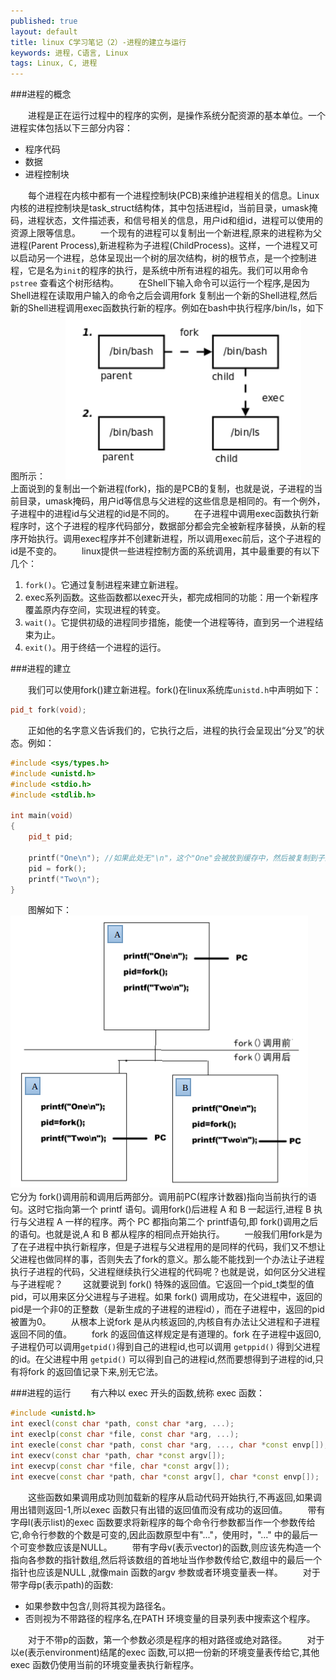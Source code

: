 ```yaml
---
published: true
layout: default
title: linux C学习笔记（2）-进程的建立与运行
keywords: 进程，C语言, Linux
tags: Linux, C, 进程
---
```


###进程的概念

　　进程是正在运行过程中的程序的实例，是操作系统分配资源的基本单位。一个进程实体包括以下三部分内容：

* 程序代码
* 数据
* 进程控制块

　　每个进程在内核中都有一个进程控制块(PCB)来维护进程相关的信息。Linux内核的进程控制块是task_struct结构体，其中包括进程id，当前目录，umask掩码，进程状态，文件描述表，和信号相关的信息，用户id和组id，进程可以使用的资源上限等信息。
　　一个现有的进程可以复制出一个新进程,原来的进程称为父进程(Parent Process),新进程称为子进程(ChildProcess)。这样，一个进程又可以启动另一个进程，总体呈现出一个树的层次结构，树的根节点，是一个控制进程，它是名为`init`的程序的执行，是系统中所有进程的祖先。我们可以用命令 `pstree` 查看这个树形结构。
　　在Shell下输入命令可以运行一个程序,是因为Shell进程在读取用户输入的命令之后会调用fork 复制出一个新的Shell进程,然后新的Shell进程调用exec函数执行新的程序。例如在bash中执行程序/bin/ls，如下图所示：
　　![block](/images/post/shell_fork.png "shell fork")
　　上面说到的复制出一个新进程(fork)，指的是PCB的复制，也就是说，子进程的当前目录，umask掩码，用户id等信息与父进程的这些信息是相同的。有一个例外，子进程中的进程id与父进程的id是不同的。
　　在子进程中调用exec函数执行新程序时，这个子进程的程序代码部分，数据部分都会完全被新程序替换，从新的程序开始执行。调用exec程序并不创建新进程，所以调用exec前后，这个子进程的id是不变的。
　　linux提供一些进程控制方面的系统调用，其中最重要的有以下几个：

1. `fork()`。它通过复制进程来建立新进程。
2. exec系列函数。这些函数都以exec开头，都完成相同的功能：用一个新程序覆盖原内存空间，实现进程的转变。
3. `wait()`。它提供初级的进程同步措施，能使一个进程等待，直到另一个进程结束为止。
4. `exit()`。用于终结一个进程的运行。 


###进程的建立

　　我们可以使用fork()建立新进程。fork()在linux系统库`unistd.h`中声明如下：

```cpp
pid_t fork(void);
```

　　正如他的名字意义告诉我们的，它执行之后，进程的执行会呈现出“分叉”的状态。例如：

```cpp
#include <sys/types.h>
#include <unistd.h>
#include <stdio.h>
#include <stdlib.h>

int main(void)
{
	pid_t pid;

	printf("One\n"); //如果此处无"\n"，这个"One"会被放到缓存中，然后被复制到子进程空间，最终运行结果会多输出一个"One"
	pid = fork();
	printf("Two\n");
}
```

　　图解如下：
	![block](/images/post/fork_before_after.png "fork before and after")
　　它分为 fork()调用前和调用后两部分。调用前PC(程序计数器)指向当前执行的语句。这时它指向第一个 printf 语句。调用fork()后进程 A 和 B 一起运行,进程 B 执行与父进程 A 一样的程序。两个 PC 都指向第二个 printf语句,即 fork()调用之后的语句。也就是说,A 和 B 都从程序的相同点开始执行。
　　一般我们用fork是为了在子进程中执行新程序，但是子进程与父进程用的是同样的代码，我们又不想让父进程也做同样的事，否则失去了fork的意义。那么能不能找到一个办法让子进程执行子进程的代码，父进程继续执行父进程的代码呢？也就是说，如何区分父进程与子进程呢？
　　这就要说到 fork() 特殊的返回值。它返回一个pid_t类型的值pid，可以用来区分父进程与子进程。如果 fork() 调用成功，在父进程中，返回的pid是一个非0的正整数（是新生成的子进程的进程id），而在子进程中，返回的pid被置为0。
　　从根本上说fork 是从内核返回的,内核自有办法让父进程和子进程返回不同的值。
　　fork 的返回值这样规定是有道理的。fork 在子进程中返回0,子进程仍可以调用`getpid()`得到自己的进程id,也可以调用 `getppid()` 得到父进程的id。在父进程中用 `getpid()` 可以得到自己的进程id,然而要想得到子进程的id,只有将fork 的返回值记录下来,别无它法。

###进程的运行
　　有六种以 exec 开头的函数,统称 exec 函数：

```cpp
#include <unistd.h>
int execl(const char *path, const char *arg, ...);
int execlp(const char *file, const char *arg, ...);
int execle(const char *path, const char *arg, ..., char *const envp[]);
int execv(const char *path, char *const argv[]);
int execvp(const char *file, char *const argv[]);
int execve(const char *path, char *const argv[], char *const envp[]);
```

　　这些函数如果调用成功则加载新的程序从启动代码开始执行,不再返回,如果调用出错则返回-1,所以exec 函数只有出错的返回值而没有成功的返回值。
　　带有字母l(表示list)的exec 函数要求将新程序的每个命令行参数都当作一个参数传给它,命令行参数的个数是可变的,因此函数原型中有"..."，使用时，"..." 中的最后一个可变参数应该是NULL。
　　带有字母v(表示vector)的函数,则应该先构造一个指向各参数的指针数组,然后将该数组的首地址当作参数传给它,数组中的最后一个指针也应该是NULL ,就像main 函数的argv 参数或者环境变量表一样。
　　对于带字母p(表示path)的函数:

* 如果参数中包含/,则将其视为路径名。
* 否则视为不带路径的程序名,在PATH 环境变量的目录列表中搜索这个程序。

　　对于不带p的函数，第一个参数必须是程序的相对路径或绝对路径。
　　对于以e(表示environment)结尾的exec 函数,可以把一份新的环境变量表传给它,其他exec 函数仍使用当前的环境变量表执行新程序。



